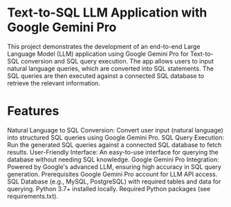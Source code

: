 # Text-to-SQL LLM Application with Google Gemini Pro
This project demonstrates the development of an end-to-end Large Language Model (LLM) application using Google Gemini Pro for Text-to-SQL conversion and SQL query execution. The app allows users to input natural language queries, which are converted into SQL statements. The SQL queries are then executed against a connected SQL database to retrieve the relevant information.

# Features
Natural Language to SQL Conversion: Convert user input (natural language) into structured SQL queries using Google Gemini Pro.
SQL Query Execution: Run the generated SQL queries against a connected SQL database to fetch results.
User-Friendly Interface: An easy-to-use interface for querying the database without needing SQL knowledge.
Google Gemini Pro Integration: Powered by Google's advanced LLM, ensuring high accuracy in SQL query generation.
Prerequisites
Google Gemini Pro account for LLM API access.
SQL Database (e.g., MySQL, PostgreSQL) with required tables and data for querying.
Python 3.7+ installed locally.
Required Python packages (see requirements.txt).

